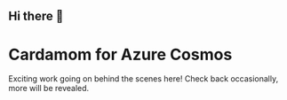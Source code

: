 ## Hi there 👋
# Cardamom for Azure Cosmos
Exciting work going on behind the scenes here! Check back occasionally, more will be revealed.
